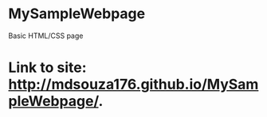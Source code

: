 # MySampleWebpage
Basic HTML/CSS page

# Link to site:  http://mdsouza176.github.io/MySampleWebpage/.
